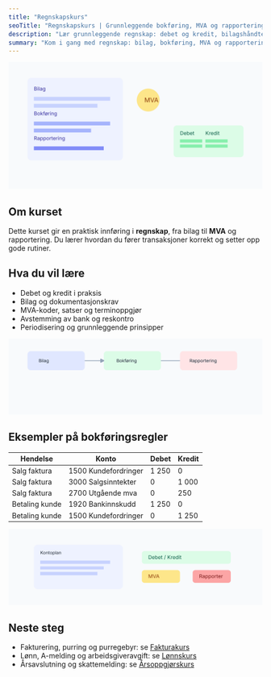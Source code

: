 ```yaml
---
title: "Regnskapskurs"
seoTitle: "Regnskapskurs | Grunnleggende bokføring, MVA og rapportering"
description: "Lær grunnleggende regnskap: debet og kredit, bilagshåndtering, MVA, avstemming og rapportering. Praktisk regnskapskurs for gründere og små bedrifter."
summary: "Kom i gang med regnskap: bilag, bokføring, MVA og rapportering. Praktiske eksempler, tabeller og sjekklister."
---
```


![Regnskapskurs oversikt](regnskapskurs-image.svg)

## Om kurset
Dette kurset gir en praktisk innføring i **regnskap**, fra bilag til **MVA** og rapportering. Du lærer hvordan du fører transaksjoner korrekt og setter opp gode rutiner.

## Hva du vil lære

- Debet og kredit i praksis
- Bilag og dokumentasjonskrav
- MVA-koder, satser og terminoppgjør
- Avstemming av bank og reskontro
- Periodisering og grunnleggende prinsipper

![Bokføringsflyt](regnskapskurs-flow.svg)

## Eksempler på bokføringsregler

| Hendelse | Konto | Debet | Kredit |
| --- | --- | --- | --- |
| Salg faktura | 1500 Kundefordringer | 1 250 | 0 |
| Salg faktura | 3000 Salgsinntekter | 0 | 1 000 |
| Salg faktura | 2700 Utgående mva | 0 | 250 |
| Betaling kunde | 1920 Bankinnskudd | 1 250 | 0 |
| Betaling kunde | 1500 Kundefordringer | 0 | 1 250 |

![Kontoplan utsnitt](regnskapskurs-accounts.svg)

## Neste steg
- Fakturering, purring og purregebyr: se [Fakturakurs](/blogs/kurs/fakturakurs)
- Lønn, A-melding og arbeidsgiveravgift: se [Lønnskurs](/blogs/kurs/lonnskurs)
- Årsavslutning og skattemelding: se [Årsoppgjørskurs](/blogs/kurs/arsoppgjor-kurs)
